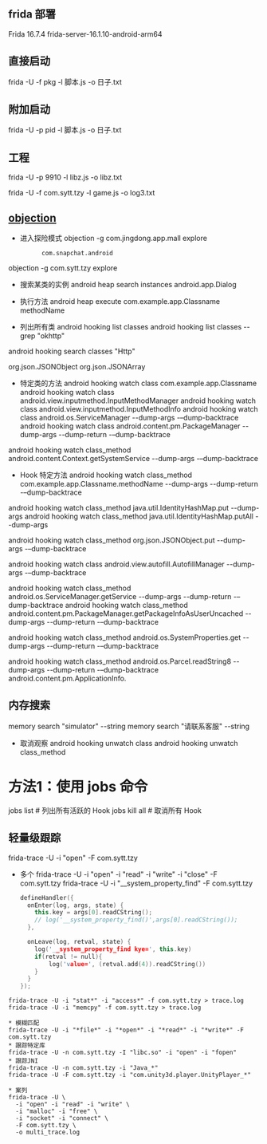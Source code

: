 ## frida 部署
Frida 16.7.4
frida-server-16.1.10-android-arm64

## 直接启动
frida -U -f pkg -l 脚本.js -o 日子.txt

## 附加启动
frida -U -p pid -l 脚本.js -o 日子.txt

## 工程
frida -U -p 9910 -l libz.js -o libz.txt

frida -U -f com.sytt.tzy -l game.js -o log3.txt

## [objection](https://github.com/sensepost/objection/wiki/Using-objection)
* 进入探险模式 
objection -g com.jingdong.app.mall explore

            com.snapchat.android
objection -g com.sytt.tzy explore
* 搜索某类的实例
android heap search instances android.app.Dialog
* 执行方法
android heap execute com.example.app.Classname methodName

* 列出所有类
android hooking list classes
android hooking list classes --grep "okhttp"

android hooking search classes "Http"

org.json.JSONObject
org.json.JSONArray

* 特定类的方法
android hooking watch class com.example.app.Classname
android hooking watch class android.view.inputmethod.InputMethodManager
android hooking watch class android.view.inputmethod.InputMethodInfo
android hooking watch class android.os.ServiceManager --dump-args -–dump-backtrace
android hooking watch class android.content.pm.PackageManager --dump-args --dump-return -–dump-backtrace

android hooking watch class_method android.content.Context.getSystemService --dump-args -–dump-backtrace
* Hook 特定方法
android hooking watch class_method com.example.app.Classname.methodName --dump-args --dump-return -–dump-backtrace

android hooking watch class_method java.util.IdentityHashMap.put --dump-args
android hooking watch class_method java.util.IdentityHashMap.putAll --dump-args

android hooking watch class_method org.json.JSONObject.put --dump-args -–dump-backtrace

android hooking watch class android.view.autofill.AutofillManager --dump-args -–dump-backtrace

android hooking watch class_method android.os.ServiceManager.getService --dump-args --dump-return -–dump-backtrace
android hooking watch class_method android.content.pm.PackageManager.getPackageInfoAsUserUncached --dump-args --dump-return -–dump-backtrace

android hooking watch class_method android.os.SystemProperties.get --dump-args --dump-return -–dump-backtrace

android hooking watch class_method android.os.Parcel.readString8 --dump-args --dump-return -–dump-backtrace
android.content.pm.ApplicationInfo.
## 内存搜索

memory search "simulator"  --string
memory search "请联系客服"  --string

* 取消观察
android hooking unwatch class 
android hooking unwatch class_method 

# 方法1：使用 jobs 命令
jobs list      # 列出所有活跃的 Hook
jobs kill all  # 取消所有 Hook

## 轻量级跟踪
frida-trace -U -i "open" -F com.sytt.tzy
* 多个
frida-trace -U -i "open" -i "read" -i "write" -i "close" -F com.sytt.tzy
frida-trace -U -i "__system_property_find" -F com.sytt.tzy
  ``` c++
  defineHandler({
    onEnter(log, args, state) {
      this.key = args[0].readCString();
      // log('__system_property_find()',args[0].readCString());
    },

    onLeave(log, retval, state) {
      log('__system_property_find kye=', this.key)
      if(retval != null){
          log('value=', (retval.add(4)).readCString())
      }
    }
  });
```
frida-trace -U -i "stat*" -i "access*" -f com.sytt.tzy > trace.log
frida-trace -U -i "memcpy" -f com.sytt.tzy > trace.log

* 模糊匹配
frida-trace -U -i "*file*" -i "*open*" -i "*read*" -i "*write*" -F com.sytt.tzy
* 跟踪特定库
frida-trace -U -n com.sytt.tzy -I "libc.so" -i "open" -i "fopen"
* 跟踪JNI
frida-trace -U -n com.sytt.tzy -i "Java_*"
frida-trace -U -F com.sytt.tzy -i "com.unity3d.player.UnityPlayer_*"

* 案列
frida-trace -U \
  -i "open" -i "read" -i "write" \
  -i "malloc" -i "free" \
  -i "socket" -i "connect" \
  -F com.sytt.tzy \
  -o multi_trace.log